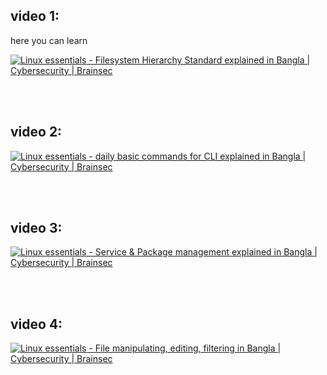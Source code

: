 ## video 1:
here you can learn 

[![Linux essentials - Filesystem Hierarchy Standard explained in Bangla | Cybersecurity | Brainsec](https://thumbs.video-to-markdown.com/fcc1bcc3.jpg)](https://youtu.be/31ngIkQVebM)

<br>
<br>




## video 2:

[![Linux essentials - daily basic commands for CLI explained in Bangla | Cybersecurity | Brainsec](https://thumbs.video-to-markdown.com/7446bfb7.jpg)](https://youtu.be/rJMPrsgm3hM)


<br>
<br>





## video 3:

[![Linux essentials - Service & Package management explained in Bangla | Cybersecurity | Brainsec](https://thumbs.video-to-markdown.com/d31526c7.jpg)](https://youtu.be/pvqTwpXWVBU)


<br>
<br>




## video 4:

[![Linux essentials - File manipulating, editing, filtering in Bangla | Cybersecurity | Brainsec](https://thumbs.video-to-markdown.com/ee3fdff6.jpg)](https://youtu.be/BkZJMshNmG4)

